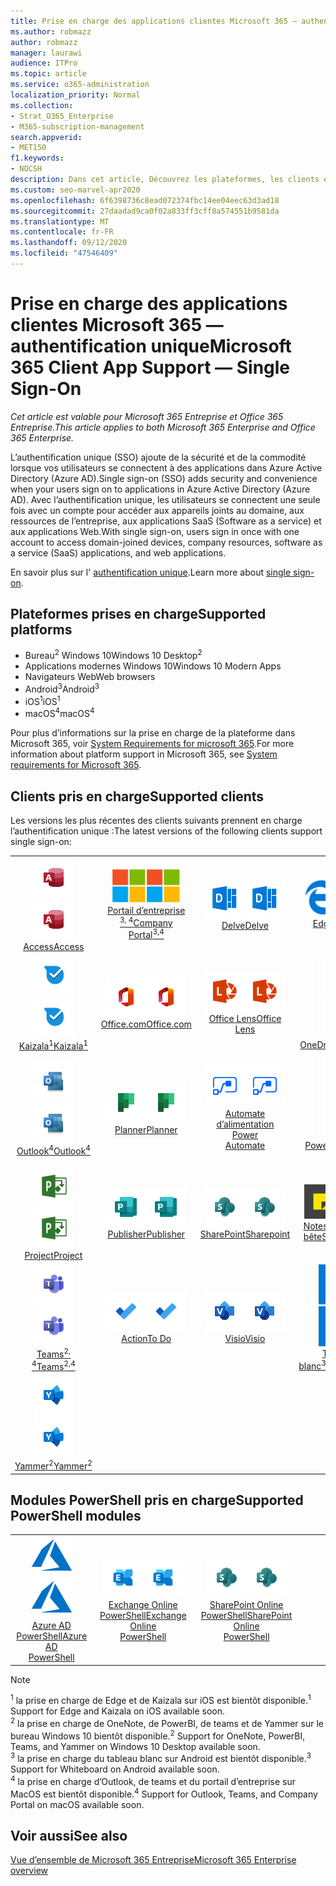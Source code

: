 ```yaml
---
title: Prise en charge des applications clientes Microsoft 365 — authentification unique
ms.author: robmazz
author: robmazz
manager: laurawi
audience: ITPro
ms.topic: article
ms.service: o365-administration
localization_priority: Normal
ms.collection:
- Strat_O365_Enterprise
- M365-subscription-management
search.appverid:
- MET150
f1.keywords:
- NOCSH
description: Dans cet article, Découvrez les plateformes, les clients et les modules PowerShell qui prennent en charge l’authentification unique pour Microsoft 365.
ms.custom: seo-marvel-apr2020
ms.openlocfilehash: 6f6398736c8ead072374fbc14ee04eec63d3ad18
ms.sourcegitcommit: 27daadad9ca0f02a833ff3cff8a574551b9581da
ms.translationtype: MT
ms.contentlocale: fr-FR
ms.lasthandoff: 09/12/2020
ms.locfileid: "47546409"
---
```

# <a name="microsoft-365-client-app-support--single-sign-on"></a><span data-ttu-id="3d854-103">Prise en charge des applications clientes Microsoft 365 — authentification unique</span><span class="sxs-lookup"><span data-stu-id="3d854-103">Microsoft 365 Client App Support — Single Sign-On</span></span>

<span data-ttu-id="3d854-104">*Cet article est valable pour Microsoft 365 Entreprise et Office 365 Entreprise.*</span><span class="sxs-lookup"><span data-stu-id="3d854-104">*This article applies to both Microsoft 365 Enterprise and Office 365 Enterprise.*</span></span>

<span data-ttu-id="3d854-105">L’authentification unique (SSO) ajoute de la sécurité et de la commodité lorsque vos utilisateurs se connectent à des applications dans Azure Active Directory (Azure AD).</span><span class="sxs-lookup"><span data-stu-id="3d854-105">Single sign-on (SSO) adds security and convenience when your users sign on to applications in Azure Active Directory (Azure AD).</span></span> <span data-ttu-id="3d854-106">Avec l’authentification unique, les utilisateurs se connectent une seule fois avec un compte pour accéder aux appareils joints au domaine, aux ressources de l’entreprise, aux applications SaaS (Software as a service) et aux applications Web.</span><span class="sxs-lookup"><span data-stu-id="3d854-106">With single sign-on, users sign in once with one account to access domain-joined devices, company resources, software as a service (SaaS) applications, and web applications.</span></span>

<span data-ttu-id="3d854-107">En savoir plus sur l' [authentification unique](https://docs.microsoft.com/azure/active-directory/manage-apps/what-is-single-sign-on).</span><span class="sxs-lookup"><span data-stu-id="3d854-107">Learn more about [single sign-on](https://docs.microsoft.com/azure/active-directory/manage-apps/what-is-single-sign-on).</span></span>

## <a name="supported-platforms"></a><span data-ttu-id="3d854-108">Plateformes prises en charge</span><span class="sxs-lookup"><span data-stu-id="3d854-108">Supported platforms</span></span>

 - <span data-ttu-id="3d854-109">Bureau<sup>2</sup> Windows 10</span><span class="sxs-lookup"><span data-stu-id="3d854-109">Windows 10 Desktop<sup>2</sup></span></span>
 - <span data-ttu-id="3d854-110">Applications modernes Windows 10</span><span class="sxs-lookup"><span data-stu-id="3d854-110">Windows 10 Modern Apps</span></span>
 - <span data-ttu-id="3d854-111">Navigateurs Web</span><span class="sxs-lookup"><span data-stu-id="3d854-111">Web browsers</span></span>
 - <span data-ttu-id="3d854-112">Android<sup>3</sup></span><span class="sxs-lookup"><span data-stu-id="3d854-112">Android<sup>3</sup></span></span>
 - <span data-ttu-id="3d854-113">iOS<sup>1</sup></span><span class="sxs-lookup"><span data-stu-id="3d854-113">iOS<sup>1</sup></span></span>
 - <span data-ttu-id="3d854-114">macOS<sup>4</sup></span><span class="sxs-lookup"><span data-stu-id="3d854-114">macOS<sup>4</sup></span></span>

<span data-ttu-id="3d854-115">Pour plus d’informations sur la prise en charge de la plateforme dans Microsoft 365, voir [System Requirements for microsoft 365](https://products.office.com/office-system-requirements).</span><span class="sxs-lookup"><span data-stu-id="3d854-115">For more information about platform support in Microsoft 365, see [System requirements for Microsoft 365](https://products.office.com/office-system-requirements).</span></span>

## <a name="supported-clients"></a><span data-ttu-id="3d854-116">Clients pris en charge</span><span class="sxs-lookup"><span data-stu-id="3d854-116">Supported clients</span></span>

<span data-ttu-id="3d854-117">Les versions les plus récentes des clients suivants prennent en charge l’authentification unique :</span><span class="sxs-lookup"><span data-stu-id="3d854-117">The latest versions of the following clients support single sign-on:</span></span>

| | | | | | |
|:---:|:---:|:---:|:---:|:---:|:---:|
| <span data-ttu-id="3d854-118">![Icône Access](../media/o365-access-64x64.png)</span><span class="sxs-lookup"><span data-stu-id="3d854-118">![Access icon](../media/o365-access-64x64.png)</span></span> <br> [<span data-ttu-id="3d854-119">Access</span><span class="sxs-lookup"><span data-stu-id="3d854-119">Access</span></span>](https://products.office.com/access) | <span data-ttu-id="3d854-120">![Icône portail d’entreprise](../media/o365-microsoft-64x64.png)</span><span class="sxs-lookup"><span data-stu-id="3d854-120">![Company portal icon](../media/o365-microsoft-64x64.png)</span></span> <br> [<span data-ttu-id="3d854-121">Portail d’entreprise <br> <sup>3, 4</sup></span><span class="sxs-lookup"><span data-stu-id="3d854-121">Company <br> Portal<sup>3,4</sup> </span></span>](https://docs.microsoft.com/intune-user-help/sign-in-to-the-company-portal) | <span data-ttu-id="3d854-122">![Icône Delve](../media/o365-delve-64x64.png)</span><span class="sxs-lookup"><span data-stu-id="3d854-122">![Delve icon](../media/o365-delve-64x64.png)</span></span> <br> [<span data-ttu-id="3d854-123">Delve</span><span class="sxs-lookup"><span data-stu-id="3d854-123">Delve</span></span>](https://products.office.com/business/intelligent-search) | <span data-ttu-id="3d854-124">![Icône de serveur Edge](../media/o365-edge-64x64.png)</span><span class="sxs-lookup"><span data-stu-id="3d854-124">![Edge icon](../media/o365-edge-64x64.png)</span></span> <br> [<span data-ttu-id="3d854-125">Edge<sup>1</sup></span><span class="sxs-lookup"><span data-stu-id="3d854-125">Edge<sup>1</sup></span></span>](https://www.microsoft.com/windows/microsoft-edge) | <span data-ttu-id="3d854-126">![Icône Excel](../media/o365-excel-64x64.png)</span><span class="sxs-lookup"><span data-stu-id="3d854-126">![Excel icon](../media/o365-excel-64x64.png)</span></span> <br> [<span data-ttu-id="3d854-127">Excel</span><span class="sxs-lookup"><span data-stu-id="3d854-127">Excel</span></span>](https://products.office.com/excel) 
| <span data-ttu-id="3d854-128">![Icône Kaizala](../media/o365-kaizala-64x64.png)</span><span class="sxs-lookup"><span data-stu-id="3d854-128">![Kaizala icon](../media/o365-kaizala-64x64.png)</span></span> <br> [<span data-ttu-id="3d854-129">Kaizala<sup>1</sup></span><span class="sxs-lookup"><span data-stu-id="3d854-129">Kaizala<sup>1</sup></span></span>](https://products.office.com/en/business/microsoft-kaizala) | <span data-ttu-id="3d854-130">![Icône Office.com](../media/o365-office-64x64.png)</span><span class="sxs-lookup"><span data-stu-id="3d854-130">![Office.com icon](../media/o365-office-64x64.png)</span></span> <br> [<span data-ttu-id="3d854-131">Office.com</span><span class="sxs-lookup"><span data-stu-id="3d854-131">Office.com</span></span>](https://www.office.com/) | <span data-ttu-id="3d854-132">![Icône de l’objectif](../media/o365-lens-64x64.png)</span><span class="sxs-lookup"><span data-stu-id="3d854-132">![Lens icon](../media/o365-lens-64x64.png)</span></span> <br> [<span data-ttu-id="3d854-133">Office Lens</span><span class="sxs-lookup"><span data-stu-id="3d854-133">Office Lens</span></span>](https://www.microsoft.com/p/office-lens/9wzdncrfj3t8?activetab=pivot%3Aoverviewtab) | <span data-ttu-id="3d854-134">![Icône OneDrive entreprise](../media/o365-OneDrive-64x64.png)</span><span class="sxs-lookup"><span data-stu-id="3d854-134">![OneDrive for Business icon](../media/o365-OneDrive-64x64.png)</span></span> <br> [<span data-ttu-id="3d854-135">OneDrive</span><span class="sxs-lookup"><span data-stu-id="3d854-135">OneDrive</span></span>](https://products.office.com/onedrive-for-business/online-cloud-storage) | <span data-ttu-id="3d854-136">![Icône OneNote](../media/o365-OneNote-64x64.png)</span><span class="sxs-lookup"><span data-stu-id="3d854-136">![OneNote icon](../media/o365-OneNote-64x64.png)</span></span> <br> [<span data-ttu-id="3d854-137">OneNote<sup>2</sup></span><span class="sxs-lookup"><span data-stu-id="3d854-137">OneNote<sup>2</sup></span></span>](https://products.office.com/onenote) 
| <span data-ttu-id="3d854-138">![Icône Outlook](../media/o365-outlook-64x64.png)</span><span class="sxs-lookup"><span data-stu-id="3d854-138">![Outlook icon](../media/o365-outlook-64x64.png)</span></span> <br> [<span data-ttu-id="3d854-139">Outlook<sup>4</sup></span><span class="sxs-lookup"><span data-stu-id="3d854-139">Outlook<sup>4</sup></span></span>](https://products.office.com/outlook) | <span data-ttu-id="3d854-140">![Icône planificateur](../media/o365-planner-64x64.png)</span><span class="sxs-lookup"><span data-stu-id="3d854-140">![Planner icon](../media/o365-planner-64x64.png)</span></span> <br> [<span data-ttu-id="3d854-141">Planner</span><span class="sxs-lookup"><span data-stu-id="3d854-141">Planner</span></span>](https://products.office.com/business/task-management-software) | <span data-ttu-id="3d854-142">![Icône de mise en marche automatique](../media/o365-flow-64x64.png)</span><span class="sxs-lookup"><span data-stu-id="3d854-142">![Power Automate icon](../media/o365-flow-64x64.png)</span></span> <br> [<span data-ttu-id="3d854-143">Automate d’alimentation <br></span><span class="sxs-lookup"><span data-stu-id="3d854-143">Power <br> Automate</span></span>](https://flow.microsoft.com) | <span data-ttu-id="3d854-144">![Icône PowerBI](../media/o365-powerbi-64x64.png)</span><span class="sxs-lookup"><span data-stu-id="3d854-144">![PowerBI icon](../media/o365-powerbi-64x64.png)</span></span> <br> [<span data-ttu-id="3d854-145">Power BI<sup>2</sup></span><span class="sxs-lookup"><span data-stu-id="3d854-145">Power BI<sup>2</sup></span></span>](https://powerbi.microsoft.com)| <span data-ttu-id="3d854-146">![Icône PowerPoint](../media/o365-powerpoint-64x64.png)</span><span class="sxs-lookup"><span data-stu-id="3d854-146">![PowerPoint icon](../media/o365-powerpoint-64x64.png)</span></span> <br> [<span data-ttu-id="3d854-147">PowerPoint</span><span class="sxs-lookup"><span data-stu-id="3d854-147">PowerPoint</span></span>](https://products.office.com/powerpoint) 
| <span data-ttu-id="3d854-148">![Icône Project](../media/o365-project-64x64.png)</span><span class="sxs-lookup"><span data-stu-id="3d854-148">![Project icon](../media/o365-project-64x64.png)</span></span> <br> [<span data-ttu-id="3d854-149">Project</span><span class="sxs-lookup"><span data-stu-id="3d854-149">Project</span></span>](https://products.office.com/project) | <span data-ttu-id="3d854-150">![Icône Publisher](../media/o365-publisher-64x64.png)</span><span class="sxs-lookup"><span data-stu-id="3d854-150">![Publisher icon](../media/o365-publisher-64x64.png)</span></span> <br> [<span data-ttu-id="3d854-151">Publisher</span><span class="sxs-lookup"><span data-stu-id="3d854-151">Publisher</span></span>](https://products.office.com/publisher) | <span data-ttu-id="3d854-152">![Icône de SharePoint](../media/o365-sharepoint-64x64.png)</span><span class="sxs-lookup"><span data-stu-id="3d854-152">![SharePoint icon](../media/o365-sharepoint-64x64.png)</span></span> <br> [<span data-ttu-id="3d854-153">SharePoint</span><span class="sxs-lookup"><span data-stu-id="3d854-153">Sharepoint</span></span>](https://products.office.com/sharepoint) | <span data-ttu-id="3d854-154">![Icône de pense-bête](../media/o365-stickynotes-64x64.png)</span><span class="sxs-lookup"><span data-stu-id="3d854-154">![Sticky Notes icon](../media/o365-stickynotes-64x64.png)</span></span> <br> [<span data-ttu-id="3d854-155">Notes du pense-bête</span><span class="sxs-lookup"><span data-stu-id="3d854-155">Sticky Notes</span></span>](https://www.microsoft.com/p/microsoft-sticky-notes/9nblggh4qghw)  | <span data-ttu-id="3d854-156">![Icône Sway](../media/o365-sway-64x64.png)</span><span class="sxs-lookup"><span data-stu-id="3d854-156">![Sway icon](../media/o365-sway-64x64.png)</span></span> <br> [<span data-ttu-id="3d854-157">Sway</span><span class="sxs-lookup"><span data-stu-id="3d854-157">Sway</span></span>](https://sway.com) 
| <span data-ttu-id="3d854-158">![Icône Teams](../media/o365-teams-64x64.png)</span><span class="sxs-lookup"><span data-stu-id="3d854-158">![Teams icon](../media/o365-teams-64x64.png)</span></span> <br> [<span data-ttu-id="3d854-159">Teams<sup>2, 4</sup></span><span class="sxs-lookup"><span data-stu-id="3d854-159">Teams<sup>2,4</sup></span></span>](https://products.office.com/microsoft-teams/group-chat-software) | <span data-ttu-id="3d854-160">![Icône action](../media/o365-todo-64x64.png)</span><span class="sxs-lookup"><span data-stu-id="3d854-160">![To Do icon](../media/o365-todo-64x64.png)</span></span> <br> [<span data-ttu-id="3d854-161">Action</span><span class="sxs-lookup"><span data-stu-id="3d854-161">To Do</span></span>](https://todo.microsoft.com) | <span data-ttu-id="3d854-162">![Icône Visio](../media/o365-visio-64x64.png)</span><span class="sxs-lookup"><span data-stu-id="3d854-162">![Visio icon](../media/o365-visio-64x64.png)</span></span> <br> [<span data-ttu-id="3d854-163">Visio</span><span class="sxs-lookup"><span data-stu-id="3d854-163">Visio</span></span>](https://products.office.com/visio/flowchart-software) | <span data-ttu-id="3d854-164">![Icône de tableau blanc](../media/o365-whiteboard-64x64.png)</span><span class="sxs-lookup"><span data-stu-id="3d854-164">![Whiteboard icon](../media/o365-whiteboard-64x64.png)</span></span> <br> [<span data-ttu-id="3d854-165">Tableau blanc<sup>3</sup></span><span class="sxs-lookup"><span data-stu-id="3d854-165">Whiteboard<sup>3</sup></span></span>](https://whiteboard.microsoft.com/) | <span data-ttu-id="3d854-166">![Icône Word](../media/o365-word-64x64.png)</span><span class="sxs-lookup"><span data-stu-id="3d854-166">![Word icon](../media/o365-word-64x64.png)</span></span> <br> [<span data-ttu-id="3d854-167">Word</span><span class="sxs-lookup"><span data-stu-id="3d854-167">Word</span></span>](https://products.office.com/word) 
| <span data-ttu-id="3d854-168">![Icône Yammer](../media/o365-yammer-64x64.png)</span><span class="sxs-lookup"><span data-stu-id="3d854-168">![Yammer icon](../media/o365-yammer-64x64.png)</span></span> <br> [<span data-ttu-id="3d854-169">Yammer<sup>2</sup></span><span class="sxs-lookup"><span data-stu-id="3d854-169">Yammer<sup>2</sup></span></span>](https://products.office.com/yammer/yammer-overview) |

## <a name="supported-powershell-modules"></a><span data-ttu-id="3d854-170">Modules PowerShell pris en charge</span><span class="sxs-lookup"><span data-stu-id="3d854-170">Supported PowerShell modules</span></span>

| | | | | | |
|:---:|:---:|:---:|:---:|:---:|:---:|
| <span data-ttu-id="3d854-171">![Icône Azure](../media/o365-azure-64x64.png)</span><span class="sxs-lookup"><span data-stu-id="3d854-171">![Azure icon](../media/o365-azure-64x64.png)</span></span> <br> [<span data-ttu-id="3d854-172">Azure AD <br> PowerShell</span><span class="sxs-lookup"><span data-stu-id="3d854-172">Azure AD <br> PowerShell</span></span>](https://docs.microsoft.com/powershell/azure/active-directory/overview?view=azureadps-2.0) | <span data-ttu-id="3d854-173">![Icône Exchange](../media/o365-exchange-64x64.png)</span><span class="sxs-lookup"><span data-stu-id="3d854-173">![Exchange icon](../media/o365-exchange-64x64.png)</span></span> <br> [<span data-ttu-id="3d854-174">Exchange Online <br> PowerShell</span><span class="sxs-lookup"><span data-stu-id="3d854-174">Exchange Online <br> PowerShell</span></span>](https://docs.microsoft.com/powershell/exchange/exchange-online-powershell) | <span data-ttu-id="3d854-175">![Icône de SharePoint](../media/o365-sharepoint-64x64.png)</span><span class="sxs-lookup"><span data-stu-id="3d854-175">![SharePoint icon](../media/o365-sharepoint-64x64.png)</span></span> <br> [<span data-ttu-id="3d854-176">SharePoint Online <br> PowerShell</span><span class="sxs-lookup"><span data-stu-id="3d854-176">SharePoint Online <br> PowerShell</span></span>](https://docs.microsoft.com/powershell/sharepoint/sharepoint-online/connect-sharepoint-online)

> [!NOTE]
> <span data-ttu-id="3d854-177"><sup>1</sup> la prise en charge de Edge et de Kaizala sur iOS est bientôt disponible.</span><span class="sxs-lookup"><span data-stu-id="3d854-177"><sup>1</sup> Support for Edge and Kaizala on iOS available soon.</span></span> <br>
> <span data-ttu-id="3d854-178"><sup>2</sup> la prise en charge de OneNote, de PowerBI, de teams et de Yammer sur le bureau Windows 10 bientôt disponible.</span><span class="sxs-lookup"><span data-stu-id="3d854-178"><sup>2</sup> Support for OneNote, PowerBI, Teams, and Yammer on Windows 10 Desktop available soon.</span></span> <br>
> <span data-ttu-id="3d854-179"><sup>3</sup> la prise en charge du tableau blanc sur Android est bientôt disponible.</span><span class="sxs-lookup"><span data-stu-id="3d854-179"><sup>3</sup> Support for Whiteboard on Android available soon.</span></span> <br>
> <span data-ttu-id="3d854-180"><sup>4</sup> la prise en charge d’Outlook, de teams et du portail d’entreprise sur MacOS est bientôt disponible.</span><span class="sxs-lookup"><span data-stu-id="3d854-180"><sup>4</sup> Support for Outlook, Teams, and Company Portal on macOS available soon.</span></span> <br>

## <a name="see-also"></a><span data-ttu-id="3d854-181">Voir aussi</span><span class="sxs-lookup"><span data-stu-id="3d854-181">See also</span></span>

[<span data-ttu-id="3d854-182">Vue d’ensemble de Microsoft 365 Entreprise</span><span class="sxs-lookup"><span data-stu-id="3d854-182">Microsoft 365 Enterprise overview</span></span>](microsoft-365-overview.md)
